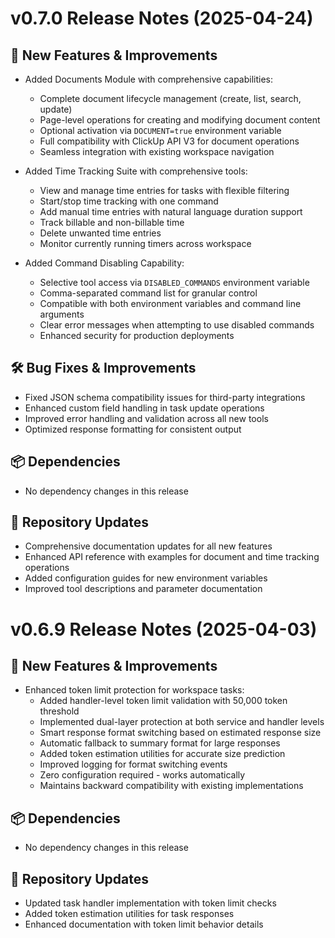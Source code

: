 # v0.7.0 Release Notes (2025-04-24)

## 🚀 New Features & Improvements

- Added Documents Module with comprehensive capabilities:
  - Complete document lifecycle management (create, list, search, update)
  - Page-level operations for creating and modifying document content
  - Optional activation via `DOCUMENT=true` environment variable
  - Full compatibility with ClickUp API V3 for document operations
  - Seamless integration with existing workspace navigation

- Added Time Tracking Suite with comprehensive tools:
  - View and manage time entries for tasks with flexible filtering
  - Start/stop time tracking with one command
  - Add manual time entries with natural language duration support
  - Track billable and non-billable time
  - Delete unwanted time entries
  - Monitor currently running timers across workspace

- Added Command Disabling Capability:
  - Selective tool access via `DISABLED_COMMANDS` environment variable
  - Comma-separated command list for granular control
  - Compatible with both environment variables and command line arguments
  - Clear error messages when attempting to use disabled commands
  - Enhanced security for production deployments

## 🛠️ Bug Fixes & Improvements

- Fixed JSON schema compatibility issues for third-party integrations
- Enhanced custom field handling in task update operations
- Improved error handling and validation across all new tools
- Optimized response formatting for consistent output

## 📦 Dependencies

- No dependency changes in this release

## 🔄 Repository Updates

- Comprehensive documentation updates for all new features
- Enhanced API reference with examples for document and time tracking operations
- Added configuration guides for new environment variables
- Improved tool descriptions and parameter documentation

# v0.6.9 Release Notes (2025-04-03)

## 🚀 New Features & Improvements

- Enhanced token limit protection for workspace tasks:
  - Added handler-level token limit validation with 50,000 token threshold
  - Implemented dual-layer protection at both service and handler levels
  - Smart response format switching based on estimated response size
  - Automatic fallback to summary format for large responses
  - Added token estimation utilities for accurate size prediction
  - Improved logging for format switching events
  - Zero configuration required - works automatically
  - Maintains backward compatibility with existing implementations

## 📦 Dependencies

- No dependency changes in this release

## 🔄 Repository Updates

- Updated task handler implementation with token limit checks
- Added token estimation utilities for task responses
- Enhanced documentation with token limit behavior details
